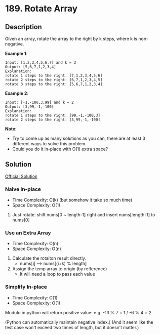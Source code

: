 # 189. Rotate Array

## Description

Given an array, rotate the array to the right by k steps, where k is non-negative.

**Example 1**:

```
Input: [1,2,3,4,5,6,7] and k = 3
Output: [5,6,7,1,2,3,4]
Explanation:
rotate 1 steps to the right: [7,1,2,3,4,5,6]
rotate 2 steps to the right: [6,7,1,2,3,4,5]
rotate 3 steps to the right: [5,6,7,1,2,3,4]
```

**Example 2**:

```
Input: [-1,-100,3,99] and k = 2
Output: [3,99,-1,-100]
Explanation: 
rotate 1 steps to the right: [99,-1,-100,3]
rotate 2 steps to the right: [3,99,-1,-100]
```

**Note**:

* Try to come up as many solutions as you can, there are at least 3 different ways to solve this problem.
* Could you do it in-place with O(1) extra space?

## Solution

[Official Solution](https://leetcode.com/problems/rotate-array/solution/)

### Naive In-place

* Time Complexity: O(k) (but somehow it take so much time)
* Space Complexity: O(1)

1. Just rotate: shift nums[0 ~ length-1] right and insert nums[length-1] to nums[0]

### Use an Extra Array

* Time Complexity: O(n)
* Space Complexity: O(n)

1. Calculate the rotaiton result directly.
    * nums[i] --> nums[(i+k) % length]
2. Assign the temp array to origin (by refference)
    * It will need a loop to pass each value

### Simplify In-place

* Time Complexity: O(1)
* Space Complexity: O(1)

Modulo in python will return positive value: e.g. -13 % 7 = 1 / -6 % 4 = 2

(Python can automatically maintain negative index.)
(And it seem like the test case won't exceed two times of length, but it doesn't matter.)
